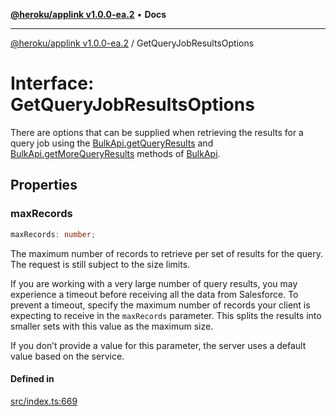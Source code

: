 [**@heroku/applink v1.0.0-ea.2**](../README.md) • **Docs**

***

[@heroku/applink v1.0.0-ea.2](../README.md) / GetQueryJobResultsOptions

# Interface: GetQueryJobResultsOptions

There are options that can be supplied when retrieving the results for a query job using the
[BulkApi.getQueryResults](BulkApi.md#getqueryresults) and [BulkApi.getMoreQueryResults](BulkApi.md#getmorequeryresults) methods of [BulkApi](BulkApi.md).

## Properties

### maxRecords

```ts
maxRecords: number;
```

The maximum number of records to retrieve per set of results for the query. The request
is still subject to the size limits.

If you are working with a very large number of query results, you may experience a timeout before receiving all the data
from Salesforce. To prevent a timeout, specify the maximum number of records your client is expecting to receive in the
`maxRecords` parameter. This splits the results into smaller sets with this value as the maximum size.

If you don’t provide a value for this parameter, the server uses a default value based on the service.

#### Defined in

[src/index.ts:669](https://github.com/heroku/heroku-applink-nodejs/blob/3fb51da43e4d04227af35a3ae6f0781c0baa825b/src/index.ts#L669)
